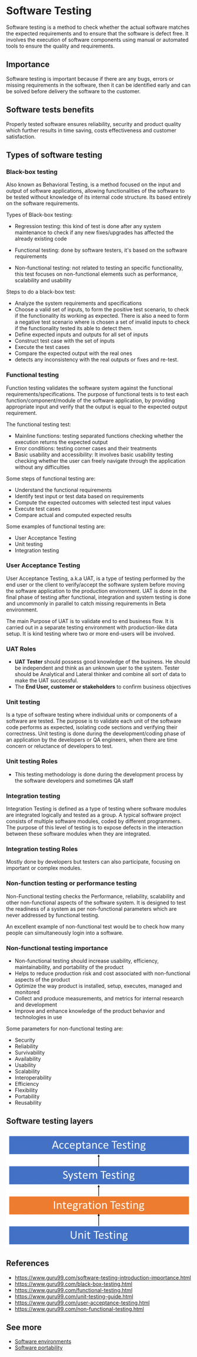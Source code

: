 # Software Testing

Software testing is a method to check whether the actual software matches the expected requirements and to ensure that the software is defect free. It involves the execution of software components using manual or automated tools to ensure the quality and requirements.

## Importance

Software testing is important because if there are any bugs, errors or missing requirements in the software, then it can be identified early and can be solved before delivery the software to the customer.

## Software tests benefits

Properly tested software ensures reliability, security and product quality which further results in time saving, costs effectiveness and customer satisfaction.

## Types of software testing

### Black-box testing

Also known as Behavioral Testing, is a method focused on the input and output of software applications, allowing functionalities of the software to be tested without knowledge of its internal code structure. Its based entirely on the software requirements.

Types of Black-box testing:

- Regression testing: this kind of test is done after any system maintenance to check if any new fixes/upgrades has affected the already existing code

- Functional testing: done by software testers, it's based on the software requirements

- Non-functional testing: not related to testing an specific functionality, this test focuses on non-functional elements such as performance, scalability and usability

Steps to do a black-box test:

- Analyze the system requirements and specifications
- Choose a valid set of inputs, to form the positive test scenario, to check if the functionality its working as expected. There is also a need to form a negative test scenario where is chosen a set of invalid inputs to check if the functionality tested its able to detect them.
- Define expected inputs and outputs for all set of inputs
- Construct test case with the set of inputs
- Execute the test cases
- Compare the expected output with the real ones
- detects any inconsistency with the real outputs or fixes and re-test.

### Functional testing

Function testing validates the software system against the functional requirements/specifications. The purpose of functional tests is to test each function/component/module of the software application, by providing appropriate input and verify that the output is equal to the expected output requirement.

The functional testing test:

- Mainline functions: testing separated functions checking whether the execution returns the expected output
- Error conditions: testing corner cases and their treatments
- Basic usability and accessibility: It involves basic usability testing checking whether the user can freely navigate through the application without any difficulties

Some steps of functional testing are:

- Understand the functional requirements
- Identify test input or test data based on requirements
- Compute the expected outcomes with selected test input values
- Execute test cases
- Compare actual and computed expected results

Some examples of functional testing are:

- User Acceptance Testing
- Unit testing
- Integration testing

### User Acceptance Testing

User Acceptance Testing, a.k.a UAT, is a type of testing performed by the end user or the client to verify/accept the software system before moving the software application to the production environment. UAT is done in the final phase of testing after functional, integration and system testing is done and uncommonly in parallel to catch missing requirements in Beta environment.

The main Purpose of UAT is to validate end to end business flow. It is carried out in a separate testing environment with production-like data setup. It is kind testing where two or more end-users will be involved.

### UAT Roles

- **UAT Tester** should possess good knowledge of the business. He should be independent and think as an unknown user to the system. Tester should be Analytical and Lateral thinker and combine all sort of data to make the UAT successful.
- The **End User, customer or stakeholders** to confirm business objectives

### Unit testing

Is a type of software testing where individual units or components of a software are tested. The purpose is to validate each unit of the software code performs as expected, isolating code sections and verifying their correctness. Unit testing is done during the development/coding phase of an application by the developers or QA engineers, when there are time concern or reluctance of developers to test.

### Unit testing Roles

- This testing methodology is done during the development process by the software developers and sometimes QA staff

### Integration testing

Integration Testing is defined as a type of testing where software modules are integrated logically and tested as a group. A typical software project consists of multiple software modules, coded by different programmers. The purpose of this level of testing is to expose defects in the interaction between these software modules when they are integrated.

### Integration testing Roles

Mostly done by developers but testers can also participate, focusing on important or complex modules.

### Non-function testing or performance testing

Non-Functional testing checks the Performance, reliability, scalability and other non-functional aspects of the software system. It is designed to test the readiness of a system as per non-functional parameters which are never addressed by functional testing.

An excellent example of non-functional test would be to check how many people can simultaneously login into a software.

### Non-functional testing importance

- Non-functional testing should increase usability, efficiency, maintainability, and portability of the product
- Helps to reduce production risk and cost associated with non-functional aspects of the product
- Optimize the way product is installed, setup, executes, managed and monitored
- Collect and produce measurements, and metrics for internal research and development
- Improve and enhance knowledge of the product behavior and technologies in use

Some parameters for non-functional testing are:

- Security
- Reliability
- Survivability
- Availability
- Usability
- Scalability
- Interoperability
- Efficiency
- Flexibility
- Portability
- Reusability

## Software testing layers

![Integration Testing](../../assets/images/integration_testing.png)

## References

- https://www.guru99.com/software-testing-introduction-importance.html
- https://www.guru99.com/black-box-testing.html
- https://www.guru99.com/functional-testing.html
- https://www.guru99.com/unit-testing-guide.html
- https://www.guru99.com/user-acceptance-testing.html
- https://www.guru99.com/non-functional-testing.html

## See more

- [Software environments](../environments/readme.md)
- [Software portability](../build/readme.md)
